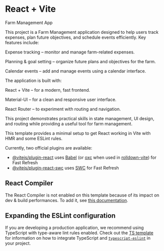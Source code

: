 # React + Vite
Farm Management App

This project is a Farm Management application designed to help users track expenses, plan future objectives, and schedule events efficiently. Key features include:

Expense tracking – monitor and manage farm-related expenses.

Planning & goal setting – organize future plans and objectives for the farm.

Calendar events – add and manage events using a calendar interface.

The application is built with:

React + Vite – for a modern, fast frontend.

Material-UI – for a clean and responsive user interface.

React Router – to experiment with routing and navigation.

This project demonstrates practical skills in state management, UI design, and routing while providing a useful tool for farm management.


This template provides a minimal setup to get React working in Vite with HMR and some ESLint rules.

Currently, two official plugins are available:

- [@vitejs/plugin-react](https://github.com/vitejs/vite-plugin-react/blob/main/packages/plugin-react) uses [Babel](https://babeljs.io/) (or [oxc](https://oxc.rs) when used in [rolldown-vite](https://vite.dev/guide/rolldown)) for Fast Refresh
- [@vitejs/plugin-react-swc](https://github.com/vitejs/vite-plugin-react/blob/main/packages/plugin-react-swc) uses [SWC](https://swc.rs/) for Fast Refresh

## React Compiler

The React Compiler is not enabled on this template because of its impact on dev & build performances. To add it, see [this documentation](https://react.dev/learn/react-compiler/installation).

## Expanding the ESLint configuration

If you are developing a production application, we recommend using TypeScript with type-aware lint rules enabled. Check out the [TS template](https://github.com/vitejs/vite/tree/main/packages/create-vite/template-react-ts) for information on how to integrate TypeScript and [`typescript-eslint`](https://typescript-eslint.io) in your project.
